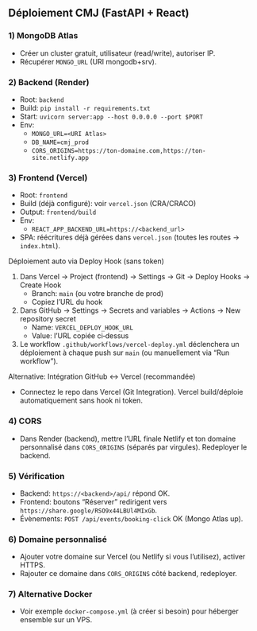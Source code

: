 ## Déploiement CMJ (FastAPI + React)

### 1) MongoDB Atlas
- Créer un cluster gratuit, utilisateur (read/write), autoriser IP.
- Récupérer `MONGO_URL` (URI mongodb+srv).

### 2) Backend (Render)
- Root: `backend`
- Build: `pip install -r requirements.txt`
- Start: `uvicorn server:app --host 0.0.0.0 --port $PORT`
- Env:
  - `MONGO_URL=<URI Atlas>`
  - `DB_NAME=cmj_prod`
  - `CORS_ORIGINS=https://ton-domaine.com,https://ton-site.netlify.app`

### 3) Frontend (Vercel)
- Root: `frontend`
- Build (déjà configuré): voir `vercel.json` (CRA/CRACO)
- Output: `frontend/build`
- Env:
  - `REACT_APP_BACKEND_URL=https://<backend_url>`
- SPA: réécritures déjà gérées dans `vercel.json` (toutes les routes → `index.html`).

Déploiement auto via Deploy Hook (sans token)
1. Dans Vercel → Project (frontend) → Settings → Git → Deploy Hooks → Create Hook
   - Branch: `main` (ou votre branche de prod)
   - Copiez l’URL du hook
2. Dans GitHub → Settings → Secrets and variables → Actions → New repository secret
   - Name: `VERCEL_DEPLOY_HOOK_URL`
   - Value: l’URL copiée ci‑dessus
3. Le workflow `.github/workflows/vercel-deploy.yml` déclenchera un déploiement à chaque push sur `main` (ou manuellement via “Run workflow”).

Alternative: Intégration GitHub ↔ Vercel (recommandée)
- Connectez le repo dans Vercel (Git Integration). Vercel build/déploie automatiquement sans hook ni token.

### 4) CORS
- Dans Render (backend), mettre l’URL finale Netlify et ton domaine personnalisé dans `CORS_ORIGINS` (séparés par virgules). Redeployer le backend.

### 5) Vérification
- Backend: `https://<backend>/api/` répond OK.
- Frontend: boutons “Réserver” redirigent vers `https://share.google/RSO9x44LBUl4MIxGb`.
- Évènements: `POST /api/events/booking-click` OK (Mongo Atlas up).

### 6) Domaine personnalisé
- Ajouter votre domaine sur Vercel (ou Netlify si vous l’utilisez), activer HTTPS.
- Rajouter ce domaine dans `CORS_ORIGINS` côté backend, redeployer.

### 7) Alternative Docker
- Voir exemple `docker-compose.yml` (à créer si besoin) pour héberger ensemble sur un VPS.
